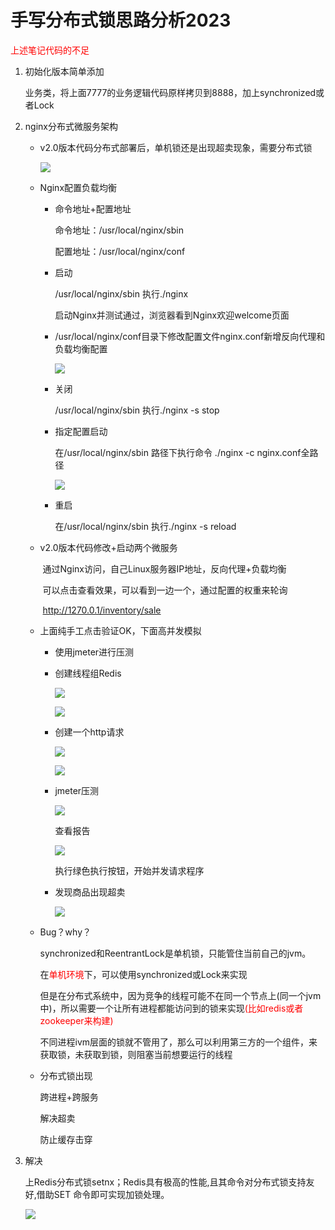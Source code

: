 # 手写分布式锁思路分析2023

<font color = 'red'>上述笔记代码的不足
</font>

1. 初始化版本简单添加

   业务类，将上面7777的业务逻辑代码原样拷贝到8888，加上synchronized或者Lock

2. nginx分布式微服务架构

   - v2.0版本代码分布式部署后，单机锁还是出现超卖现象，需要分布式锁

     ![](images/3.nginx负载均衡.png)

   - Nginx配置负载均衡

     - 命令地址+配置地址

       命令地址：/usr/local/nginx/sbin

       配置地址：/usr/local/nginx/conf

     - 启动

       /usr/local/nginx/sbin	执行./nginx

       启动Nginx并测试通过，浏览器看到Nginx欢迎welcome页面

     - /usr/local/nginx/conf目录下修改配置文件nginx.conf新增反向代理和负载均衡配置

       ![](images/5.Nginx配置负载均衡.png)

     - 关闭

       /usr/local/nginx/sbin  执行./nginx -s stop

     - 指定配置启动

       在/usr/local/nginx/sbin 路径下执行命令 ./nginx -c nginx.conf全路径

       ![](images/4.Nginx启动指定配置文件.png)

     - 重启

       在/usr/local/nginx/sbin  执行./nginx -s reload

   - v2.0版本代码修改+启动两个微服务

     ​	通过Nginx访问，自己Linux服务器IP地址，反向代理+负载均衡
     
     ​	可以点击查看效果，可以看到一边一个，通过配置的权重来轮询
     
     ​    http://1270.0.1/inventory/sale
     
   - 上面纯手工点击验证OK，下面高并发模拟

     - 使用jmeter进行压测
     
     - 创建线程组Redis
     
       ![](images/6.创建一个线程组.jpg)
     
       ![](images/7.配置线程组.jpg)
     
     - 创建一个http请求
     
       ![](images/8.创建一个http请求.jpg)
     
       ![](images/9.http请求参数配置.jpg)
     
       
     
     - jmeter压测
     
       ![](images/10.创建一个并发请求.jpg)
     
       查看报告
     
       ![](images/11.创建并发查看报告.jpg)
     
       执行绿色执行按钮，开始并发请求程序
     
     - 发现商品出现超卖
     
       ![](images/12.并发结果.png)
     
   - Bug？why？

     synchronized和ReentrantLock是单机锁，只能管住当前自己的jvm。
     
     在<font color='red'>单机环境</font>下，可以使用synchronized或Lock来实现
     
     但是在分布式系统中，因为竞争的线程可能不在同一个节点上(同一个jvm中)，所以需要一个让所有进程都能访问到的锁来实现<font color='red'>(比如redis或者zookeeper来构建)</font>
     
     不同进程ivm层面的锁就不管用了，那么可以利用第三方的一个组件，来获取锁，未获取到锁，则阻塞当前想要运行的线程
     
   - 分布式锁出现

     跨进程+跨服务
     
     解决超卖
     
     防止缓存击穿

3. 解决

   上Redis分布式锁setnx；Redis具有极高的性能,且其命令对分布式锁支持友好,借助SET 命令即可实现加锁处理。

   ![](images/13.分布式锁.jpg)



